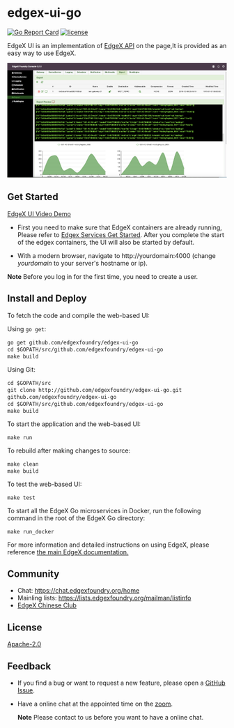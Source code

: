 # edgex-ui-go
[![Go Report Card](https://goreportcard.com/badge/github.com/edgexfoundry/edgex-ui-go)](https://goreportcard.com/report/github.com/edgexfoundry/edgex-ui-go) [![license](https://img.shields.io/badge/license-Apache%20v2.0-blue.svg)](LICENSE)

EdgeX UI is an implementation of [EdgeX API](https://github.com/edgexfoundry/edgex-go/tree/master/api) on the page,It is provided as an easy way to use EdgeX.

<p align="center">
  <img src ="assets/images/export.png" />
</p>

## Get Started

[EdgeX UI  Video Demo](https://www.youtube.com/watch?v=2EOHR_gUeic&t=570s)

- First you need to make sure that EdgeX containers are already running, Please refer to [Edgex Services Get Started](https://github.com/edgexfoundry/edgex-go/blob/master/README.md). After you complete the start of the edgex containers, the UI will also be started by default.

- With a modern browser, navigate to http://yourdomain:4000 (change *yourdomain* to your server's hostname or ip). 

**Note** Before you log in for the first time, you need to create a user.

## Install and Deploy

To fetch the code and compile the web-based UI:

Using `go get`:
```
go get github.com/edgexfoundry/edgex-ui-go
cd $GOPATH/src/github.com/edgexfoundry/edgex-ui-go
make build
```

Using Git:
```
cd $GOPATH/src
git clone http://github.com/edgexfoundry/edgex-ui-go.git github.com/edgexfoundry/edgex-ui-go
cd $GOPATH/src/github.com/edgexfoundry/edgex-ui-go
make build
```

To start the application and the web-based UI:

```
make run
```

To rebuild after making changes to source:

```
make clean
make build
```

To test the web-based UI:

```
make test
```
To start all the EdgeX Go microservices in Docker, run the following command in the root of the EdgeX Go directory:

```
make run_docker
```

For more information and detailed instructions on using EdgeX, please reference [the main EdgeX documentation.](https://nexus.edgexfoundry.org/content/sites/docs/staging/master/docs/_build/html/#)

## Community
- Chat: https://chat.edgexfoundry.org/home
- Mainling lists: https://lists.edgexfoundry.org/mailman/listinfo
- [EdgeX Chinese Club](https://www.edgexfoundry.club/)

## License
[Apache-2.0](LICENSE)

## Feedback

- If you find a bug or want to request a new feature, please open a [GitHub Issue](https://github.com/edgexfoundry/edgex-ui-go/issues).

- Have a online chat at the appointed time on the [zoom](https://VMware.zoom.us/j/3697467292).

  **Note** Please contact to us before you want to have a online chat.